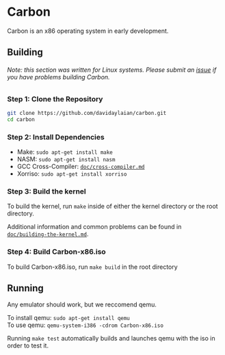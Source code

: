 # Carbon

Carbon is an x86 operating system in early development.

## Building
###### Note: this section was written for Linux systems. Please submit an [issue](issues) if you have problems building Carbon.

### Step 1: Clone the Repository

```bash
git clone https://github.com/davidaylaian/carbon.git
cd carbon
```

### Step 2: Install Dependencies

* Make: `sudo apt-get install make`
* NASM: `sudo apt-get install nasm`
* GCC Cross-Compiler: [`doc/cross-compiler.md`](https://github.com/davidaylaian/carbon/blob/master/doc/cross-compiler.md)
* Xorriso: `sudo apt-get install xorriso`

### Step 3: Build the kernel

To build the kernel, run `make` inside of either the kernel directory or the root directory.


Additional information and common problems can be found in [`doc/building-the-kernel.md`](https://github.com/davidaylaian/carbon/blob/master/doc/building-the-kernel.md).

### Step 4: Build Carbon-x86.iso

To build Carbon-x86.iso, run `make build` in the root directory

## Running

Any emulator should work, but we reccomend qemu.

To install qemu: `sudo apt-get install qemu`<br>
To use qemu: `qemu-system-i386 -cdrom Carbon-x86.iso`

Running `make test` automatically builds and launches qemu with the iso in order to test it.
